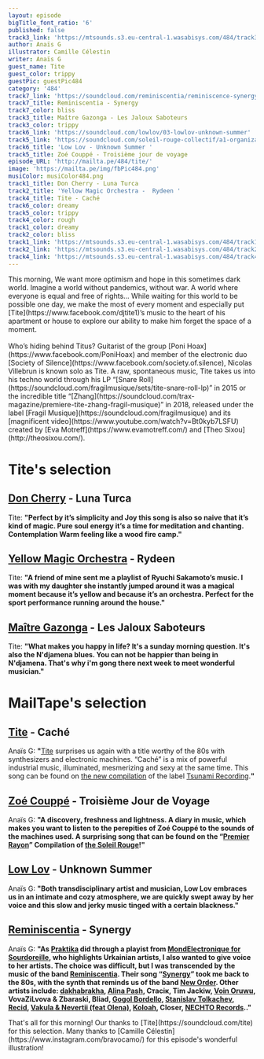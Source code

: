 ```yaml
---
layout: episode
bigTitle_font_ratio: '6'
published: false
track3_link: 'https://mtsounds.s3.eu-central-1.wasabisys.com/484/track3.mp3'
author: Anaïs G
illustrator: Camille Célestin
writer: Anaïs G
guest_name: Tite
guest_color: trippy
guestPic: guestPic484
category: '484'
track7_link: 'https://soundcloud.com/reminiscentia/reminiscence-synergy'
track7_title: Reminiscentia - Synergy
track7_color: bliss
track3_title: Maître Gazonga - Les Jaloux Saboteurs
track3_color: trippy
track6_link: 'https://soundcloud.com/lowlov/03-lowlov-unknown-summer'
track5_link: 'https://soundcloud.com/soleil-rouge-collectif/a1-organizatsiya-troisieme'
track6_title: 'Low Lov - Unknown Summer '
track5_title: Zoé Couppé - Troisième jour de voyage
episode_URL: 'http://mailta.pe/484/tite/'
image: 'https://mailta.pe/img/fbPic484.png'
musiColor: musiColor484.png
track1_title: Don Cherry - Luna Turca
track2_title: 'Yellow Magic Orchestra -  Rydeen '
track4_title: Tite - Caché
track6_color: dreamy
track5_color: trippy
track4_color: rough
track1_color: dreamy
track2_color: bliss
track1_link: 'https://mtsounds.s3.eu-central-1.wasabisys.com/484/track1.mp3'
track2_link: 'https://mtsounds.s3.eu-central-1.wasabisys.com/484/track2.mp3'
track4_link: 'https://mtsounds.s3.eu-central-1.wasabisys.com/484/track4.mp3'
---
```

<p id="introduction">This morning, We want more optimism and hope in this sometimes dark world. Imagine a world without pandemics, without war. A world where everyone is equal and free of rights... While waiting for this world to be possible one day, we make the most of every moment and especially put [Tite](https://www.facebook.com/djtite1)’s music to the heart of his apartment or house to explore our ability to make him forget the space of a moment.
<br><br>
Who’s hiding behind Titus? Guitarist of the group [Poni Hoax](https://www.facebook.com/PoniHoax) and member of the electronic duo [Society of Silence](https://www.facebook.com/society.of.silence), Nicolas Villebrun is known solo as Tite. A raw, spontaneous music, Tite takes us into his techno world through his LP “[Snare Roll](https://soundcloud.com/fragilmusique/sets/tite-snare-roll-lp)” in 2015 or the incredible title “[Zhang](https://soundcloud.com/trax-magazine/premiere-tite-zhang-fragil-musique)” in 2018, released under the label [Fragil Musique](https://soundcloud.com/fragilmusique) and its [magnificent video](https://www.youtube.com/watch?v=Bt0kyb7LSFU) created by [Eva Motreff](https://www.evamotreff.com/) and [Theo Sixou](http://theosixou.com/).
</p>

# Tite's selection

## [Don Cherry](https://fr.wikipedia.org/wiki/Don_Cherry_(musicien)) - Luna Turca
Tite: **"**Perfect by it’s simplicity and Joy this song is also so naive that it’s kind of magic. Pure soul energy it’s a time for meditation and chanting. Contemplation Warm feeling like a wood fire camp.**"**

## [Yellow Magic Orchestra](https://fr.wikipedia.org/wiki/Don_Cherry_(musicien)) - Rydeen
Tite: **"**A friend of mine sent me a playlist of Ryuchi Sakamoto’s music. I was with my daughter she instantly jumped around it was a magical moment because it’s yellow and because it’s an orchestra. Perfect for the sport performance running around the house.**"**

## [Maître Gazonga](https://fr.wikipedia.org/wiki/Ma%C3%AEtre_Gazonga) - Les Jaloux Saboteurs
Tite: **"**What makes you happy in life? It's a sunday morning question. It's also the N'djamena blues. You can not be happier than being in N'djamena. That's why i'm gong there next week to meet wonderful musician.**"**

# MailTape's selection

## [Tite](https://soundcloud.com/tite/cache) - Caché
Anaïs G: **"**[Tite](https://djtite1.bandcamp.com/) surprises us again with a title worthy of the 80s with synthesizers and electronic machines. “Caché” is a mix of powerful industrial music, illuminated, mesmerizing and sexy at the same time. This song can be found on [the new compilation](https://soundcloud.com/tsunami-records-250117176/snippets-tainoa-various-artists-tainoa001-out-on-march-4th) of the label [Tsunami Recording](https://soundcloud.com/tsunami-records-250117176).**"**

## [Zoé Couppé](https://soundcloud.com/soleil-rouge-collectif/a1-organizatsiya-troisieme) - Troisième Jour de Voyage
Anaïs G: **"**A discovery, freshness and lightness. A diary in music, which makes you want to listen to the perepities of Zoé Couppé to the sounds of the machines used. A surprising song that can be found on the “[Premier Rayon](https://soundcloud.com/soleil-rouge-collectif/sets/sr001-v-a-premier-rayon)” Compilation of [the Soleil Rouge](https://soundcloud.com/soleil-rouge-collectif)!**"**

## [Low Lov](https://soundcloud.com/lowlov) - Unknown Summer
Anaïs G: **"**Both transdisciplinary artist and musician, Low Lov embraces us in an intimate and cozy atmosphere, we are quickly swept away by her voice and this slow and jerky music tinged with a certain blackness.**"**

## [Reminiscentia](https://soundcloud.com/reminiscentia) - Synergy
Anaïs G: **"**As [Praktika](https://soundcloud.com/praktika) did through a playist from [MondElectronique for Sourdoreille](https://sourdoreille.net/la-playlist-mondelectronique-10-ukraine/), who highlights Urkainian artists, I also wanted to give voice to her artists. The choice was difficult, but I was transcended by the music of the band [Reminiscentia](https://soundcloud.com/search?q=reminiscentia). Their song “[Synergy](https://soundcloud.com/reminiscentia/reminiscence-synergy)” took me back to the 80s, with the synth that reminds us of the band [New Order](https://www.neworder.com/). Other artists include: [dakhabrakha](https://soundcloud.com/dakhabrakha), [Alina Pash](https://soundcloud.com/alina-pash), Стасік, Tim Jackiw, [Voin Oruwu](https://soundcloud.com/voin-oruwu), VovaZiLvova & Zbaraski, Bliad, [Gogol Bordello](https://soundcloud.com/gogolbordello), [Stanislav Tolkachev](https://soundcloud.com/stanislavtolkachev), [Recid](https://soundcloud.com/recid), [Vakula & Nevertii (feat Olena)](https://soundcloud.com/armalabel/c2-vakula-x-nevertii-feat-olena-om-namah-shivaya-1), [Koloah](https://soundcloud.com/koloah), Closer, [NECHTO Records](https://soundcloud.com/nechto-records)..**"**

<p id="outroduction">That's all for this morning! Our thanks to [Tite](https://soundcloud.com/tite) for this  selection. Many thanks to [Camille Célestin](https://www.instagram.com/bravocamo/) for this episode's wonderful illustration!</p>
